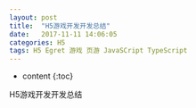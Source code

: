 ```yaml
---
layout: post
title:  "H5游戏开发开发总结"
date:   2017-11-11 14:06:05
categories: H5
tags: H5 Egret 游戏 页游 JavaSCript TypeScript
---
```


* content
{:toc}

H5游戏开发开发总结

<!--more-->
